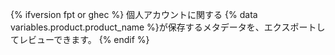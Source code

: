 {% ifversion fpt or ghec %}
個人アカウントに関する
{% data variables.product.product_name %}が保存するメタデータを、エクスポートしてレビューできます。
{% endif %}
